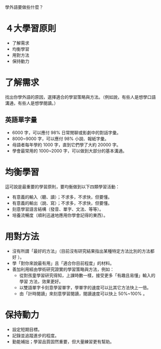 學外語要做些什麼？

# ４大學習原則

* 了解需求
* 均衡學習
* 用對方法
* 保持動力

# 了解需求

找出你學外語的原因，選擇適合的學習策略與方法。（例如說，有些人是想學口語
溝通，有些人是想學閱讀。）

##  英語單字量

* 6000  字，可以應付 98%  日常閒聊或影劇中的對話字彙。
* 8000~9000 字，可以應付 98%  小說、報紙字彙。
* 母語者每年學約 1000 字，直到它們學了大約 20000  字。
* 學會最常用的 1000~2000  字，可以做到大部分的基本溝通。

# 均衡學習

這可說是最重要的學習原則，要均衡做到以下四類學習活動：

* 有意義的輸入（聽、讀）；不求多，不求快，但要懂。
* 有意義的輸出（說、寫）；不求多，不求快，但要懂。
* 刻意學習語言結構（發音、單字、文法、等等）。
* 培養流暢度（順利迅速地應用你學會記得的東西）。

# 用對方法

* 沒有所謂「最好的方法」（目前沒有研究結果指出某種特定方法比別的方法都好
  ）。
* 學「對你來說最有用」且「適合你目前程度」的材料。
* 善加利用經由學術研究證實的學習策略與方法，例如：
  * 從對孩童學習研究得知，上課時數一樣，接受更多「有趣且易懂」輸入的學習
    方法，效果更好。
  * 以雙語單字卡刻意學習單字，學單字的速度可以比其它方法快上一倍。
  * 由「計時閱讀」來刻意學習閱讀，閱讀速度可以快上 50%~100% 。


# 保持動力

* 設定短期目標。
* 記錄並追蹤進步的程度。
* 勤能補拙；學習品質固然重要，但大量練習更有幫助。
